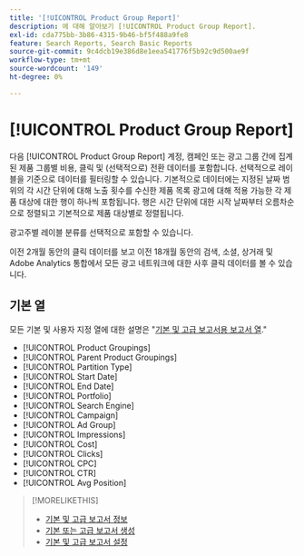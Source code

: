 ```yaml
---
title: '[!UICONTROL Product Group Report]'
description: 에 대해 알아보기 [!UICONTROL Product Group Report].
exl-id: cda775bb-3b86-4315-9b46-bf5f488a9fe8
feature: Search Reports, Search Basic Reports
source-git-commit: 9c4dcb19e386d8e1eea541776f5b92c9d500ae9f
workflow-type: tm+mt
source-wordcount: '149'
ht-degree: 0%

---
```


# [!UICONTROL Product Group Report]

다음 [!UICONTROL Product Group Report] 계정, 캠페인 또는 광고 그룹 간에 집계된 제품 그룹별 비용, 클릭 및 (선택적으로) 전환 데이터를 포함합니다. 선택적으로 레이블을 기준으로 데이터를 필터링할 수 있습니다. 기본적으로 데이터에는 지정된 날짜 범위의 각 시간 단위에 대해 노출 횟수를 수신한 제품 목록 광고에 대해 적용 가능한 각 제품 대상에 대한 행이 하나씩 포함됩니다. 행은 시간 단위에 대한 시작 날짜부터 오름차순으로 정렬되고 기본적으로 제품 대상별로 정렬됩니다.

광고주별 레이블 분류를 선택적으로 포함할 수 있습니다.

이전 2개월 동안의 클릭 데이터를 보고 이전 18개월 동안의 검색, 소셜, 상거래 및 Adobe Analytics 통합에서 모든 광고 네트워크에 대한 사후 클릭 데이터를 볼 수 있습니다.

## 기본 열

모든 기본 및 사용자 지정 열에 대한 설명은 &quot;[기본 및 고급 보고서용 보고서 열](basic-advanced-report-columns.md).&quot;

* [!UICONTROL Product Groupings]
* [!UICONTROL Parent Product Groupings]
* [!UICONTROL Partition Type]
* [!UICONTROL Start Date]
* [!UICONTROL End Date]
* [!UICONTROL Portfolio]
* [!UICONTROL Search Engine]
* [!UICONTROL Campaign]
* [!UICONTROL Ad Group]
* [!UICONTROL Impressions]
* [!UICONTROL Cost]
* [!UICONTROL Clicks]
* [!UICONTROL CPC]
* [!UICONTROL CTR]
* [!UICONTROL Avg Position]

>[!MORELIKETHIS]
>
>* [기본 및 고급 보고서 정보](basic-advanced-report-about.md)
>* [기본 또는 고급 보고서 생성](basic-advanced-report-generate.md)
>* [기본 및 고급 보고서 설정](basic-advanced-report-settings.md)
